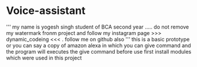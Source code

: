 # Voice-assistant

''' my name is yogesh singh 
student of BCA second year .....
do not remove my watermark fronm project and follow my instagram page >>> dynamic_codeing <<< .
follow me on github also '''
this is a basic prototype  or you can say a copy of amazon alexa in which you can give command and the program will executes the give command
before use first install modules which were used in this project
